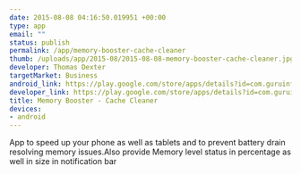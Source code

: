 ```yaml
--- 
date: 2015-08-08 04:16:50.019951 +00:00
type: app
email: ""
status: publish
permalink: /app/memory-booster-cache-cleaner
thumb: /uploads/app/2015-08/2015-08-08-memory-booster-cache-cleaner.jpg
developer: Thomas Dexter
targetMarket: Business
android_link: https://play.google.com/store/apps/details?id=com.guruinfomedia.memory.cache
developer_link: https://play.google.com/store/apps/details?id=com.guruinfomedia.memory.cache
title: Memory Booster - Cache Cleaner
devices: 
- android
---
```


App to speed up your phone as well as tablets and to prevent battery drain resolving memory issues.Also provide Memory level status in percentage as well in size in notification bar
